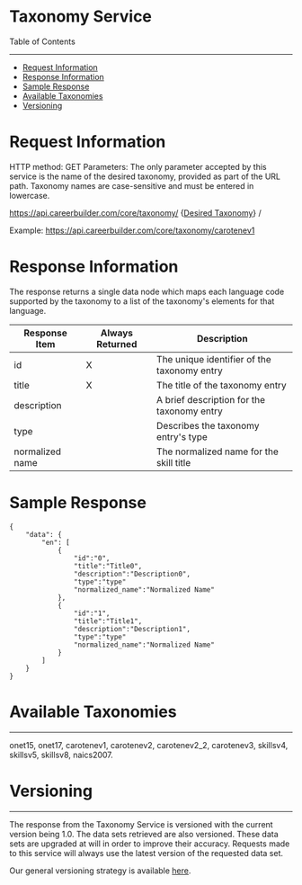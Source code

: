 Taxonomy Service
=============

Table of Contents
_________
- [Request Information](#request-information)
- [Response Information](#response-information)
- [Sample Response](#sample-response)
- [Available Taxonomies](#available-taxonomies)
- [Versioning](#versioning)



# Request Information


HTTP method: GET
Parameters: The only parameter accepted by this service is the name of the desired taxonomy, provided as part of the URL path. Taxonomy names are case-sensitive and must be entered in lowercase.

https://api.careerbuilder.com/core/taxonomy/ {[Desired Taxonomy](#available-taxonomies)} /
 
Example: https://api.careerbuilder.com/core/taxonomy/carotenev1


# Response Information

The response returns a single data node which maps each language code supported by the taxonomy to a list of the taxonomy's elements for that language.


|Response Item|Always Returned|Description|
|----------|----------|-------------|
| id | X | The unique identifier of the taxonomy entry |
| title | X | The title of the taxonomy entry |
| description | | A brief description for the taxonomy entry |
| type | | Describes the taxonomy entry's type |
| normalized name | | The normalized name for the skill title |


# Sample Response


```
{
    "data": {
        "en": [
            {
                "id":"0",
                "title":"Title0",
                "description":"Description0",
                "type":"type"
                "normalized_name":"Normalized Name"
            },
            {
                "id":"1",
                "title":"Title1",
                "description":"Description1",
                "type":"type"
                "normalized_name":"Normalized Name"
            }
        ]
    }
}
```


# Available Taxonomies
-----------
onet15, onet17, carotenev1, carotenev2, carotenev2_2, carotenev3, skillsv4, skillsv5, skillsv8, naics2007.


# Versioning
-----------
The response from the Taxonomy Service is versioned with the current version being 1.0. The data sets retrieved are also versioned. These data sets are upgraded at will in order to improve their accuracy. Requests made to this service will always use the latest version of the requested data set.

Our general versioning strategy is available [here](/Versioning.md).
